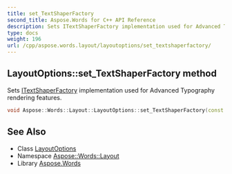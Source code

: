 ```yaml
---
title: set_TextShaperFactory
second_title: Aspose.Words for C++ API Reference
description: Sets ITextShaperFactory implementation used for Advanced Typography rendering features.
type: docs
weight: 196
url: /cpp/aspose.words.layout/layoutoptions/set_textshaperfactory/
---
```

## LayoutOptions::set_TextShaperFactory method


Sets [ITextShaperFactory](../) implementation used for Advanced Typography rendering features.

```cpp
void Aspose::Words::Layout::LayoutOptions::set_TextShaperFactory(const System::SharedPtr<Aspose::Words::Shaping::ITextShaperFactory> &value)
```

## See Also

* Class [LayoutOptions](../)
* Namespace [Aspose::Words::Layout](../../)
* Library [Aspose.Words](../../../)
